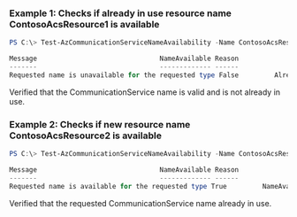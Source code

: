 ### Example 1: Checks if already in use resource name ContosoAcsResource1 is available
```powershell
PS C:\> Test-AzCommunicationServiceNameAvailability -Name ContosoAcsResource1

Message                               NameAvailable Reason
-------                               ------------- ------
Requested name is unavailable for the requested type False         AlreadyExists
```

Verified that the CommunicationService name is valid and is not already in use.

### Example 2: Checks if new resource name ContosoAcsResource2 is available
```powershell
PS C:\> Test-AzCommunicationServiceNameAvailability -Name ContosoAcsResource2

Message                               NameAvailable Reason
-------                               ------------- ------
Requested name is available for the requested type True         NameAvailable
```

Verified that the requested CommunicationService name already in use.
